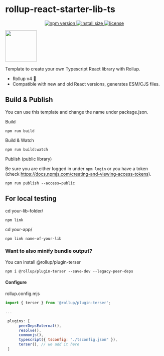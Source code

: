 # rollup-react-starter-lib-ts
<p align="center">
  <a href="https://www.npmjs.com/package/rollup-react-starter-lib-ts">
    <img src="https://img.shields.io/npm/v/rollup-react-starter-lib-ts.svg" alt="npm version" >
  </a>
  <a href="https://packagephobia.now.sh/result?p=rollup-react-starter-lib-ts">
    <img src="https://packagephobia.now.sh/badge?p=rollup-react-starter-lib-ts" alt="install size" >
  </a>
  <a href="https://github.com/rollup/rollup/blob/master/LICENSE.md">
    <img src="https://img.shields.io/npm/l/rollup-react-starter-lib-ts.svg" alt="license">
  </a>
</p>
<image width="100px" src="https://rollupjs.org/logo.svg" />

Template to create your own Typescript React library with Rollup.

- Rollup v4 :tada:
- Compatible with  new and old React versions, generates ESM/CJS files.

## Build & Publish

You can use this template and
change the name under package.json.

Build

```
npm run build
```

Build & Watch

```
npm run build:watch
```

Publish (public library)

Be sure you are either logged in under `npm login` or you have a token (check https://docs.npmjs.com/creating-and-viewing-access-tokens).

```
npm run publish --access=public
```

## For local testing

cd your-lib-folder/

```
npm link 
```

cd your-app/

```
npm link name-of-your-lib
```

### Want to also minify bundle output?

You can install @rollup/plugin-terser

```
npm i @rollup/plugin-terser --save-dev --legacy-peer-deps
```

#### Configure

rollup.config.mjs

``` javascript
import { terser } from '@rollup/plugin-terser';

...

 plugins: [
      peerDepsExternal(),
      resolve(),
      commonjs(),
      typescript({ tsconfig: "./tsconfig.json" }),
      terser(), // we add it here
 ]



```


[npm-badge]: https://img.shields.io/npm/v/rollup-react-starter-lib-ts.svg
[npm]: https://www.npmjs.org/package/rollup-react-starter-lib-ts
